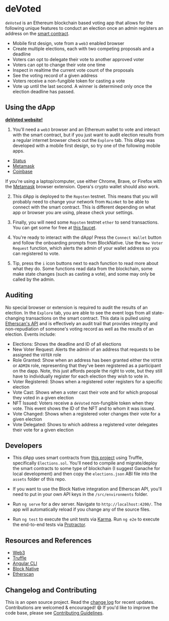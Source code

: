 # deVoted

`deVoted` is an Ethereum blockchain based voting app that allows for the following unique features to conduct an election once an admin registers an address on the [smart contract](https://github.com/FugueWeb/election/blob/master/contracts/Elections.sol).

* Mobile first design, vote from a `web3` enabled browser
* Create multiple elections, each with two competing proposals and a deadline
* Voters can opt to delegate their vote to another approved voter
* Voters can opt to change their vote one time
* Inspect in realtime the current vote count of the proposals
* See the voting record of a given address
* Voters receive a non-fungible token for casting a vote
* Vote up until the last second. A winner is determined only once the election deadline has passed.

## Using the dApp

**[deVoted website!](https://fugueweb.com/dev/devoted)**

1. You'll need a `web3` browser and an Ethereum wallet to vote and interact with the smart contract, but if you just want to audit election results from a regular internet browser check out the `Explore` tab. This dApp was developed with a mobile first design, so try one of the following mobile apps. 

* [Status](https://status.im/get/)
* [Metamask](https://metamask.io/download.html)
* [Coinbase](https://www.coinbase.com/mobile)

If you're using a laptop/computer, use either Chrome, Brave, or Firefox with the [Metamask](https://metamask.io/download.html) browser extension. Opera's crypto wallet should also work.

2. This dApp is deployed to the `Ropsten` testnet. This means that you will probably need to change your network from `MainNet` to be able to connect with the smart contract. This is different depending on what app or browser you are using, please check your settings.

3. Finally, you will need some `Ropsten` testnet `ether` to send transactions. You can get some for free at [this faucet](https://faucet.ropsten.be/).

4. You're ready to interact with the dApp! Press the `Connect Wallet` button and follow the onboarding prompts from BlockNative. Use the `New Voter Request` function, which alerts the admin of your wallet address so you can registered to vote.

5. Tip, press the `i` icon buttons next to each function to read more about what they do. Some functions read data from the blockchain, some make state changes (such as casting a vote), and some may only be called by the admin.

## Auditing

No special browser or extension is required to audit the results of an election. In the `Explore` tab, you are able to see the event logs from all state-changing transactions on the smart contract. This data is pulled using [Etherscan's API](https://etherscan.io/apis) and is effectively an audit trail that provides integrity and non-repudiation of someone's voting record as well as the results of an election. Events include:

* Elections: Shows the deadline and ID of all elections
* New Voter Request: Alerts the admin of an address that requests to be assigned the `VOTER` role
* Role Granted: Show when an address has been granted either the `VOTER` or `ADMIN` role, representing that they've been registered as a participant on the dapp. Note, this just affords people the right to vote, but they still have to individually register for each election they wish to vote in.
* Voter Registered: Shows when a registered voter registers for a specific election
* Vote Cast: Shows when a voter cast their vote and for which proposal they voted in a given election
* NFT Issued: Voters receive a `deVoted` non-fungible token when they vote. This event shows the ID of the NFT and to whom it was issued.
* Vote Changed: Shows when a registered voter changes their vote for a given election
* Vote Delegated: Shows to which address a registered voter delegates their vote for a given election

## Developers

* This dApp uses smart contracts from [this project](https://github.com/FugueWeb/election) using Truffle, specifically `Elections.sol`. You'll need to compile and migrate/deploy the smart contracts to some type of blockchain (I suggest Ganache for local development) and then copy the `elections.json` ABI file into the `assets` folder of this repo.

* If you want to use the Block Native integration and Etherscan API, you'll need to put in your own API keys in the `/src/environments` folder.

* Run `ng serve` for a dev server. Navigate to `http://localhost:4200/`. The app will automatically reload if you change any of the source files.

* Run `ng test` to execute the unit tests via [Karma](https://karma-runner.github.io). Run `ng e2e` to execute the end-to-end tests via [Protractor](http://www.protractortest.org/).

## Resources and References

* [Web3](https://github.com/ethereum/wiki/wiki/JavaScript-API)
* [Truffle](https://www.trufflesuite.com/)
* [Angular CLI](https://github.com/angular/angular-cli)
* [Block Native](https://docs.blocknative.com/)
* [Etherscan](https://etherscan.io/apis)

## Changelog and Contributing

This is an open source project. Read the [change log](https://github.com/fugueweb/deVoted/blob/master/.github/CHANGELOG.md) for recent updates. Contributions are welcomed & encouraged! :smile: If you'd like to improve the code base, please see [Contributing Guidelines](https://github.com/fugueweb/deVoted/blob/master/.github/CONTRIBUTING.md).